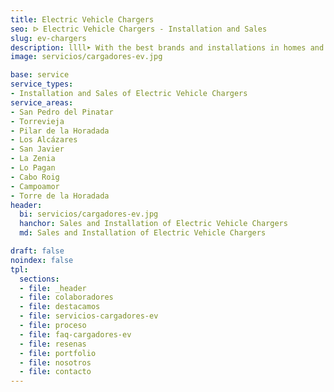 ```yaml
---
title: Electric Vehicle Chargers
seo: ᐅ Electric Vehicle Chargers - Installation and Sales
slug: ev-chargers
description: llll➤ With the best brands and installations in homes and community garages. ✅ Contact us for personalized advice and budgets.
image: servicios/cargadores-ev.jpg

base: service
service_types:
- Installation and Sales of Electric Vehicle Chargers
service_areas:
- San Pedro del Pinatar
- Torrevieja
- Pilar de la Horadada
- Los Alcázares
- San Javier
- La Zenia
- Lo Pagan
- Cabo Roig
- Campoamor
- Torre de la Horadada
header:
  bi: servicios/cargadores-ev.jpg
  hanchor: Sales and Installation of Electric Vehicle Chargers
  md: Sales and Installation of Electric Vehicle Chargers

draft: false
noindex: false
tpl:
  sections:
  - file: _header
  - file: colaboradores
  - file: destacamos
  - file: servicios-cargadores-ev
  - file: proceso
  - file: faq-cargadores-ev
  - file: resenas
  - file: portfolio
  - file: nosotros
  - file: contacto
---
```

